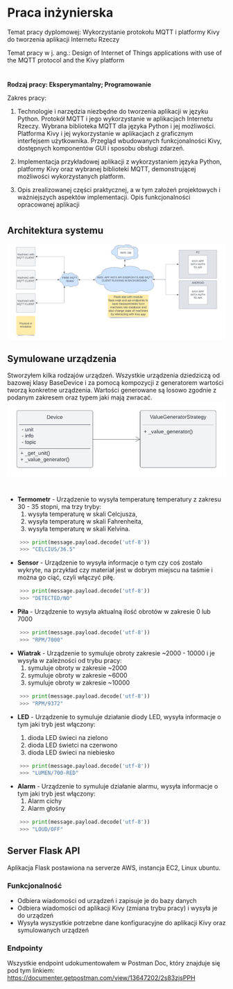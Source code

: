 # Praca inżynierska

Temat pracy dyplomowej: Wykorzystanie protokołu MQTT i platformy Kivy do tworzenia
aplikacji Internetu Rzeczy

Temat pracy w j. ang.: Design of Internet of Things applications with use of the MQTT
protocol and the Kivy platform

#

**Rodzaj pracy: Eksperymantalny; Programowanie**

Zakres pracy:
1. Technologie i narzędzia niezbędne do tworzenia aplikacji w języku Python.
Protokół MQTT i jego wykorzystanie w aplikacjach Internetu Rzeczy. Wybrana
biblioteka MQTT dla języka Python i jej możliwości. Platforma Kivy i jej wykorzystanie
w aplikacjach z graficznym interfejsem użytkownika. Przegląd wbudowanych
funkcjonalności Kivy, dostępnych komponentów GUI i sposobu obsługi zdarzeń.

2. Implementacja przykładowej aplikacji z wykorzystaniem języka Python, platformy Kivy
oraz wybranej biblioteki MQTT, demonstrującej możliwości wykorzystanych platform.

3. Opis zrealizowanej części praktycznej, a w tym założeń projektowych i ważniejszych
aspektów implementacji. Opis funkcjonalności opracowanej aplikacji

#

## Architektura systemu

![](https://raw.githubusercontent.com/jpkrajewski/praca-inzynierska/main/docs/projekt.png)

## Symulowane urządzenia
Stworzyłem kilka rodzajów urządzeń. Wszystkie urządzenia dziedziczą od bazowej klasy BaseDevice i za pomocą kompozycji z generatorem wartości tworzą konkretne urządzenia. Wartości generowane są losowo zgodnie z podanym zakresem oraz typem jaki mają zwracać.
<br>
![](https://raw.githubusercontent.com/jpkrajewski/praca-inzynierska/main/docs/uml%20device.png)
#
* **Termometr** - Urządzenie to wysyła temperaturę temperatury z zakresu 30 - 35 stopni, ma trzy tryby:
    1. wysyła temperaturę w skali Celcjusza, 
    2. wysyła temperaturę w skali Fahrenheita, 
    3. wysyła temperaturę w skali Kelvina.
```python
    >>> print(message.payload.decode('utf-8')) 
    >>> "CELCIUS/36.5"
```
* **Sensor** - Urządzenie to wysyła informacje o tym czy coś zostało wykryte, na przykład czy materiał jest w dobrym miejscu na taśmie i można go ciąć, czyli włączyć piłę.
```python
    >>> print(message.payload.decode('utf-8')) 
    >>> "DETECTED/NO"
```
* **Piła** - Urządzenie to wysyła aktualną ilość obrotów w zakresie 0 lub 7000
```python
    >>> print(message.payload.decode('utf-8')) 
    >>> "RPM/7000"
```
* **Wiatrak** - Urządzenie to symuluje obroty zakresie ~2000 - 10000 i je wysyła w zależności od trybu pracy:
    1. symuluje obroty w zakresie ~2000 
    2. symuluje obroty w zakresie ~6000 
    3. symuluje obroty w zakresie ~10000
```python
    >>> print(message.payload.decode('utf-8')) 
    >>> "RPM/9372"
```
* **LED** - Urządzenie to symuluje działanie diody LED, wysyła informacje o tym jaki tryb jest włączony:

    1. dioda LED świeci na zielono
    2. dioda LED świetci na czerwono
    3. dioda LED świeci na niebiesko
```python
    >>> print(message.payload.decode('utf-8')) 
    >>> "LUMEN/700-RED"
```
* **Alarm** - Urządzenie to symuluje działanie alarmu, wysyła informacje o tym jaki tryb jest włączony:
    1. Alarm cichy
    2. Alarm głośny
```python
    >>> print(message.payload.decode('utf-8')) 
    >>> "LOUD/OFF"
```
## Server Flask API
Aplikacja Flask postawiona na serverze AWS, instancja EC2, Linux ubuntu.
### Funkcjonalność
* Odbiera wiadomości od urządzeń i zapisuje je do bazy danych
* Odbiera wiadomości od aplikacji Kivy (zmiana trybu pracy) i wysyła je do urządzeń
* Wysyła wyszystkie potrzebne dane konfiguracyjne do aplikacji Kivy oraz symulowanych urządzeń

### Endpointy
Wszystkie endpoint udokumentowałem w Postman Doc, który znajduje się pod tym linkiem:
<br>
https://documenter.getpostman.com/view/13647202/2s83zjsPPH
